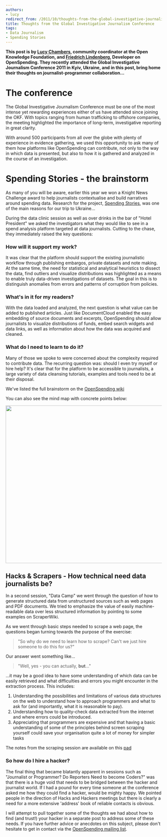 ```yaml
---
authors:
- lucy
redirect_from: /2011/10/thoughts-from-the-global-investigative-journalism-conference/
title: Thoughts from the Global Investigative Journalism Conference
tags:
- Data Journalism
- Spending Stories
---
```

**This post is by [Lucy Chambers](http://okfn.org/members/lucychambers), community coordinator at the Open Knowledge Foundation, and [Friedrich Lindenberg](http://okfn.org/members/pudo), Developer on OpenSpending. They recently attended the Global Investigative Journalism Conference 2011 in Kyiv, Ukraine, and in this post, bring home their thoughts on journalist-programmer collaboration...** 

# The conference

The Global Investigative Journalism Conference must be one of the most intense yet rewarding experiences either of us have attended since joining the OKF. With topics ranging from human trafficking to offshore companies, the meeting highlighted the importance of long-term, investigative reporting in great clarity.

With around 500 participants from all over the globe with plenty of experience in evidence gathering, we used this opportunity to ask many of them how platforms like OpenSpending can contribute, not only to the way in which data is presented, but also to how it is gathered and analyzed in the course of an investigation.

# Spending Stories - the brainstorm

As many of you will be aware, earlier this year we won a Knight News Challenge award to help journalists contextualise and build narratives around spending data. Research for the project, [Spending Stories](http://blog.okfn.org/2011/06/22/spending-stories-is-a-winner-of-the-knight-news-challenge/), was one of the main reasons for our trip to Ukraine... 

During the data clinic session as well as over drinks in the bar of "Hotel President" we asked the investigators what they would like to see in a spend analysis platform targeted at data journalists. Cutting to the chase, they immediately raised the key questions:

### How will it support my work?


It was clear that the platform should support the existing journalistic workflow through publishing embargos, private datasets and note making. At the same time, the need for statistical and analytical heuristics to dissect the data, find outliers and visualize distributions was highlighted as a means to enable truly data-driven investigations of datasets. The goal in this is to distinguish anomalies from errors and patterns of corruption from policies.

### What's in it for my readers? 


With the data loaded and analyzed, the next question is what value can be added to published articles. Just like DocumentCloud enabled the easy embedding of source documents and excerpts, OpenSpending should allow journalists to visualize distributions of funds, embed search widgets and data links, as well as information about how the data was acquired and cleaned. 

### What do I need to learn to do it?


Many of those we spoke to were concerned about the complexity required to contribute data. The recurring question was: should I even try myself or hire help? It's clear that for the platform to be accessible to journalists, a large variety of data cleansing tutorials, examples and tools need to be at their disposal.

We've listed the full brainstorm on the [OpenSpending wiki](http://wiki.openspending.org/Spending_Stories_Ideas#GIJC_Brainstorm)

You can also see the mind map with concrete points below: 

<a href="http://www.flickr.com/photos/okfn/6254141727/sizes/l/in/photostream/"><img alt="" src="http://farm7.static.flickr.com/6151/6254141727_fe12468a67_b.jpg" title="Spending Stories brainstorm OpenSpending" class="alignnone" width="1024" height="507" /></a>

## Hacks & Scrapers - How technical need data journalists be? 

In a second session, "Data Camp" we went through the question of how to generate structured data from unstructured sources such as web pages and PDF documents. We tried to emphasize the value of easily machine-readable data over less structured information by pointing to some examples on ScraperWiki. 

As we went through basic steps needed to scrape a web page, the questions began turning towards the purpose of the exercise: 
> "So why do we need to learn how to scrape? Can't we just hire someone to do this for us?" 

Our answer went something like...

> "Well, yes - you can actually, <strong>but</strong>..." 

...it may be a good idea to have some understanding of which data can be easily retrieved and what difficulties and errors you might encounter in the extraction process. This includes: 

1. Understanding the possibilities and limitations of various data structures on the web to understand how to approach programmers and what to ask for (and importantly, what it is reasonable to pay). 
2. Understanding how to quality-check data extracted from the internet and where errors could be introduced. 
3. Appreciating that programmers are expensive and that having a basic understanding of some of the principles behind screen scraping yourself could save your organisation quite a lot of money for simpler tasks

The notes from the scraping session are available on this [pad](http://pudo.okfnpad.org/scrapetutu)

### So how do I hire a hacker? 

The final thing that became blatantly apparent in sessions such as "Journalist or Programmer? Do Reporters Need to become Coders?" was that there is a huge void that needs to be bridged between the hacker and journalist world. If I had a pound for every time someone at the conference asked me how they could find a hacker, would be mighty happy. We pointed people in the direction of Hacks and Hackers meetings but there is clearly a need for a more extensive 'address' book of reliable contacts is obvious. 

I will attempt to pull together some of the thoughts we had about how to find (and trust!) your hacker in a separate post to address some of these needs. If you have further advice or anecdotes on this subject, please don't hesitate to get in contact via the [OpenSpending mailing list](http://lists.okfn.org/mailman/listinfo/wdmmg-discuss). 

